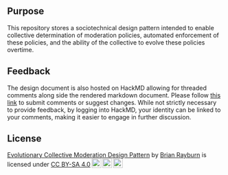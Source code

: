 ## Purpose
This repository stores a sociotechnical design pattern intended to enable collective determination of moderation policies, automated enforcement of these policies, and the ability of the collective to evolve these policies overtime.  

## Feedback
The design document is also hosted on HackMD allowing for threaded comments along side the rendered markdown document. Please follow [this link](https://hackmd.io/@bgrayburn/S1BVFjMKR) to submit comments or suggest changes. While not strictly necessary to provide feedback, by logging into HackMD, your identity can be linked to your comments, making it easier to engage in further discussion.

## License
 <p xmlns:cc="http://creativecommons.org/ns#" xmlns:dct="http://purl.org/dc/terms/"><a property="dct:title" rel="cc:attributionURL" href="https://github.com/bgrayburn/Evolutionary-Collective-Moderation-Design-Pattern">Evolutionary Collective Moderation Design Pattern</a> by <a rel="cc:attributionURL dct:creator" property="cc:attributionName" href="https://brianrayburn.tech">Brian Rayburn</a> is licensed under <a href="https://creativecommons.org/licenses/by-sa/4.0/?ref=chooser-v1" target="_blank" rel="license noopener noreferrer" style="display:inline-block;">CC BY-SA 4.0<img style="height:22px!important;margin-left:3px;vertical-align:text-bottom;" src="https://mirrors.creativecommons.org/presskit/icons/cc.svg?ref=chooser-v1" alt=""><img style="height:22px!important;margin-left:3px;vertical-align:text-bottom;" src="https://mirrors.creativecommons.org/presskit/icons/by.svg?ref=chooser-v1" alt=""><img style="height:22px!important;margin-left:3px;vertical-align:text-bottom;" src="https://mirrors.creativecommons.org/presskit/icons/sa.svg?ref=chooser-v1" alt=""></a></p> 
